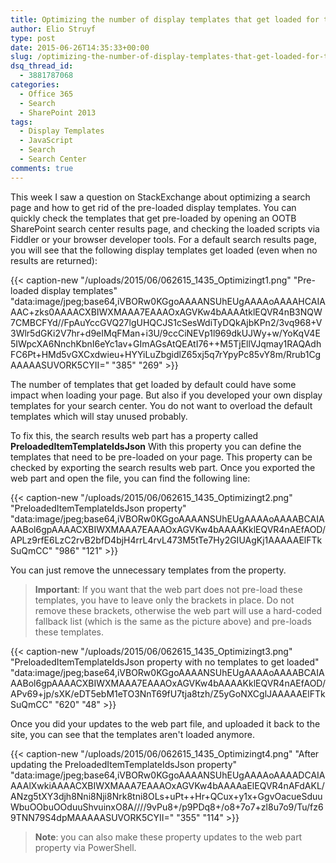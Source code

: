```yaml
---
title: Optimizing the number of display templates that get loaded for the search result web part
author: Elio Struyf
type: post
date: 2015-06-26T14:35:33+00:00
slug: /optimizing-the-number-of-display-templates-that-get-loaded-for-the-search-result-web-part/
dsq_thread_id:
  - 3881787068
categories:
  - Office 365
  - Search
  - SharePoint 2013
tags:
  - Display Templates
  - JavaScript
  - Search
  - Search Center
comments: true
---
```


This week I saw a question on StackExchange about optimizing a search page and how to get rid of the pre-loaded display templates. You can quickly check the templates that get pre-loaded by opening an OOTB SharePoint search center results page, and checking the loaded scripts via Fiddler or your browser developer tools. For a default search results page, you will see that the following display templates get loaded (even when no results are returned):

{{< caption-new "/uploads/2015/06/062615_1435_Optimizingt1.png" "Pre-loaded display templates"  "data:image/jpeg;base64,iVBORw0KGgoAAAANSUhEUgAAAAoAAAAHCAIAAAC+zks0AAAACXBIWXMAAA7EAAAOxAGVKw4bAAAAtklEQVR4nB3NQW7CMBCFYd//FpAuYccGVQ27lgUHQCJS1cSesWdiTyDQkAjbKPn2/3vq968+V3Wlr5dGKi2V7hr+d9eIMqFMan+i3U/9ccCiNEVp1l969dkUJWy+w/YoKqV4E5IWpcXA6NnchKbnI6eYc1av+GImAGsAtQEAtI76++M5TjEllVJqmay1RAQAdhFC6Pt+HMd5vGXCxdwieu+HYYiLuZbgidlZ65xj5q7rYpyPc85vY8m/Rrub1CgAAAAASUVORK5CYII=" "385" "269" >}}

The number of templates that get loaded by default could have some impact when loading your page. But also if you developed your own display templates for your search center. You do not want to overload the default templates which will stay unused probably.

To fix this, the search results web part has a property called **PreloadedItemTemplateIdsJson** With this property you can define the templates that need to be pre-loaded on your page. This property can be checked by exporting the search results web part. Once you exported the web part and open the file, you can find the following line:

{{< caption-new "/uploads/2015/06/062615_1435_Optimizingt2.png" "PreloadedItemTemplateIdsJson property"  "data:image/jpeg;base64,iVBORw0KGgoAAAANSUhEUgAAAAoAAAABCAIAAABol6gpAAAACXBIWXMAAA7EAAAOxAGVKw4bAAAAKklEQVR4nAEfAOD/APLz9rfE6LzC2rvB2bfD4bjH4rrL4rvL473M5tTe7Hy2GIUAgKj1AAAAAElFTkSuQmCC" "986" "121" >}}

You can just remove the unnecessary templates from the property.

> **Important**: If you want that the web part does not pre-load these templates, you have to leave only the brackets in place. Do not remove these brackets, otherwise the web part will use a hard-coded fallback list (which is the same as the picture above) and pre-loads these templates.

{{< caption-new "/uploads/2015/06/062615_1435_Optimizingt3.png" "PreloadedItemTemplateIdsJson property with no templates to get loaded"  "data:image/jpeg;base64,iVBORw0KGgoAAAANSUhEUgAAAAoAAAABCAIAAABol6gpAAAACXBIWXMAAA7EAAAOxAGVKw4bAAAAKklEQVR4nAEfAOD/APv69+jp/sXK/eDT5ebM1eTO3NnT69fU7tja8tzh/Z5yGoNXCglJAAAAAElFTkSuQmCC" "620" "48" >}}

Once you did your updates to the web part file, and uploaded it back to the site, you can see that the templates aren't loaded anymore.

{{< caption-new "/uploads/2015/06/062615_1435_Optimizingt4.png" "After updating the PreloadedItemTemplateIdsJson property"  "data:image/jpeg;base64,iVBORw0KGgoAAAANSUhEUgAAAAoAAAADCAIAAAAlXwkiAAAACXBIWXMAAA7EAAAOxAGVKw4bAAAAaElEQVR4nAFdAKL/ANzg5tXY3djh8Nni8Nji8Nrk8tni8OLs+uPt++Hr+QCux+y1x+GgvOacueSduuWbuOObuOOduuShvuinxO8A////9vPu8+/p9PDq8+/o8+7o7+zl8u7o9/Tu/fz69TNN79S4dpMAAAAASUVORK5CYII=" "355" "114" >}}

> **Note**: you can also make these property updates  to the web part property via PowerShell.
